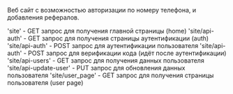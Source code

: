 Веб сайт с возможностью авторизации по номеру телефона, и добавления рефералов.

'site' - GET запрос для получения главной страницы (home)
'site/api-auth' - GET запрос для получения страницы аутентификации (auth)
'site/api-auth' - POST запрос для аутентификации пользователя
'site/api-auth' - POST запрос для верификации кода (идёт после аутентификации)
'site/api-users' - GET запрос для получения данных пользователя
'site/api-update-user' - PUT запрос для обновления данных пользователя
'site/user_page' - GET запрос для получения страницы пользователя (user page)
